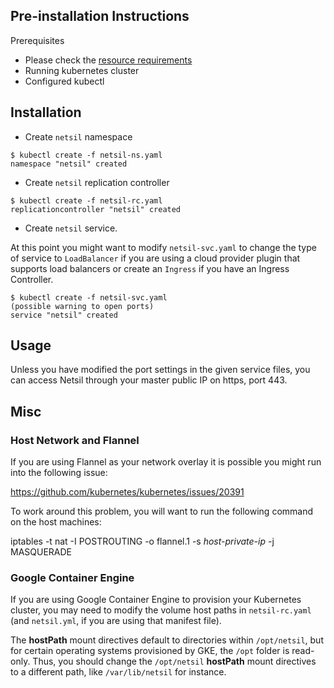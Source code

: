 ## Pre-installation Instructions
Prerequisites
- Please check the [resource requirements](https://github.com/netsil/manifests#prerequisites)
- Running kubernetes cluster
- Configured kubectl

## Installation
* Create ```netsil``` namespace
```
$ kubectl create -f netsil-ns.yaml 
namespace "netsil" created
```

* Create ```netsil``` replication controller
```
$ kubectl create -f netsil-rc.yaml 
replicationcontroller "netsil" created
```

* Create ```netsil``` service.
    
At this point you might want to modify ```netsil-svc.yaml``` to change the type of service to ```LoadBalancer``` if you are using a cloud provider plugin that supports load balancers or create an ```Ingress``` if you have an Ingress Controller.

```
$ kubectl create -f netsil-svc.yaml 
(possible warning to open ports)
service "netsil" created

```
## Usage
Unless you have modified the port settings in the given service files, you can access Netsil through your master public IP on https, port 443. 

## Misc
### Host Network and Flannel
If you are using Flannel as your network overlay it is possible you might run into the following issue: 

https://github.com/kubernetes/kubernetes/issues/20391

To work around this problem, you will want to run the following command on the host machines: 


iptables -t nat -I POSTROUTING -o flannel.1 -s *host-private-ip* -j MASQUERADE


### Google Container Engine
If you are using Google Container Engine to provision your Kubernetes cluster, you may need to modify the volume host paths in `netsil-rc.yaml` (and `netsil.yml`, if you are using that manifest file).

The **hostPath** mount directives default to directories within `/opt/netsil`, but for certain operating systems provisioned by GKE, the `/opt` folder is read-only. Thus, you should change the `/opt/netsil` **hostPath** mount directives to a different path, like `/var/lib/netsil` for instance.
